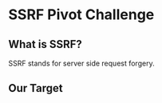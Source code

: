 # SSRF Pivot Challenge

## What is SSRF?
SSRF stands for server side request forgery.

## Our Target

<SelfLink port=8091 />